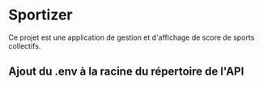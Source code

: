 # Sportizer

Ce projet est une application de gestion et d'affichage de score de sports collectifs.

## Ajout du .env à la racine du répertoire de l'API
